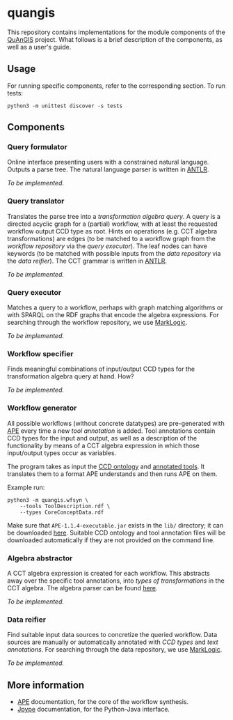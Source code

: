 quangis
===============================================================================

This repository contains implementations for the module components of the 
[QuAnGIS](https://questionbasedanalysis.com/) project. What follows is a brief 
description of the components, as well as a user's guide.



Usage
-------------------------------------------------------------------------------

For running specific components, refer to the corresponding section. To run 
tests:

    python3 -m unittest discover -s tests



Components
-------------------------------------------------------------------------------

### Query formulator

Online interface presenting users with a constrained natural language. Outputs 
a parse tree. The natural language parser is written in 
[ANTLR](https://www.antlr.org/). 

*To be implemented.*



### Query translator

Translates the parse tree into a *transformation algebra query*. A query is a 
directed acyclic graph for a (partial) workflow, with at least the requested 
workflow output CCD type as root. Hints on operations (e.g. CCT algebra 
transformations) are edges (to be matched to a workflow graph from the 
*workflow repository* via the *query executor*). The leaf nodes can have 
keywords (to be matched with possible inputs from the *data repository* via 
the *data reifier*). The CCT grammar is written in 
[ANTLR](https://www.antlr.org/). 

*To be implemented.*



### Query executor

Matches a query to a workflow, perhaps with graph matching algorithms or with 
SPARQL on the RDF graphs that encode the algebra expressions. For searching 
through the workflow repository, we use 
[MarkLogic](https://www.marklogic.com/).

*To be implemented.*



### Workflow specifier

Finds meaningful combinations of input/output CCD types for the transformation 
algebra query at hand. How?

*To be implemented.*



### Workflow generator

All possible workflows (without concrete datatypes) are pre-generated with 
[APE](https://github.com/sanctuuary/APE) every time a new *tool annotation* is 
added. Tool annotations contain CCD types for the input and output, as well as 
a description of the functionality by means of a CCT algebra expression in 
which those input/output types occur as variables.

The program takes as input the [CCD 
ontology](https://github.com/simonscheider/QuAnGIS/tree/master/Ontology/CoreConceptData.ttl) 
and [annotated 
tools](https://github.com/simonscheider/QuAnGIS/tree/master/ToolRepository/ToolDescription.ttl). 
It translates them to a format APE understands and then runs APE on them.

Example run:

    python3 -m quangis.wfsyn \
        --tools ToolDescription.rdf \
        --types CoreConceptData.rdf

Make sure that `APE-1.1.4-executable.jar` exists in the `lib/` directory; it 
can be downloaded 
[here](https://github.com/sanctuuary/APE/releases/download/v1.1.4/APE-1.1.4-executable.jar). 
Suitable CCD ontology and tool annotation files will be downloaded 
automatically if they are not provided on the command line.



### Algebra abstractor

A CCT algebra expression is created for each workflow. This abstracts away 
over the specific tool annotations, into *types of transformations* in the CCT 
algebra. The algebra parser can be found 
[here](https://github.com/simonscheider/QuAnGIS/tree/master/TransformationAlgebra/AlgebraParsers).

*To be implemented.*



### Data reifier

Find suitable input data sources to concretize the queried workflow. Data 
sources are manually or automatically annotated with *CCD types* and *text 
annotations*. For searching through the data repository, we use 
[MarkLogic](https://www.marklogic.com/).

*To be implemented.*



More information
-------------------------------------------------------------------------------

-   [APE](https://ape-framework.readthedocs.io/) documentation, for the core 
    of the workflow synthesis.
-   [Jpype](https://jpype.readthedocs.io/) documentation, for the Python-Java 
    interface.
